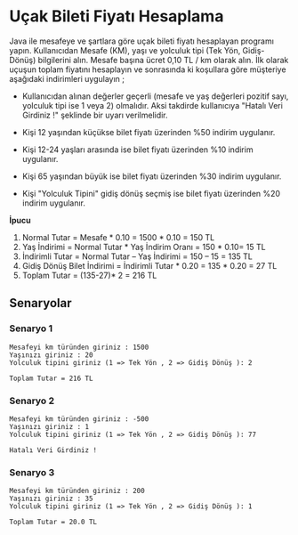 # Uçak Bileti Fiyatı Hesaplama
Java ile mesafeye ve şartlara göre uçak bileti fiyatı hesaplayan programı yapın. Kullanıcıdan Mesafe (KM), yaşı ve yolculuk tipi (Tek Yön, Gidiş-Dönüş) bilgilerini alın. Mesafe başına ücret 0,10 TL / km olarak alın. İlk olarak uçuşun toplam fiyatını hesaplayın ve sonrasında ki koşullara göre müşteriye aşağıdaki indirimleri uygulayın ;

* Kullanıcıdan alınan değerler geçerli (mesafe ve yaş değerleri pozitif sayı, yolculuk tipi ise 1 veya 2) olmalıdır. Aksi takdirde kullanıcıya "Hatalı Veri Girdiniz !" şeklinde bir uyarı verilmelidir.


* Kişi 12 yaşından küçükse bilet fiyatı üzerinden %50 indirim uygulanır.
* Kişi 12-24 yaşları arasında ise bilet fiyatı üzerinden %10 indirim uygulanır.
* Kişi 65 yaşından büyük ise bilet fiyatı üzerinden %30 indirim uygulanır.
* Kişi "Yolculuk Tipini" gidiş dönüş seçmiş ise bilet fiyatı üzerinden %20 indirim uygulanır.

**İpucu**
1. Normal Tutar = Mesafe * 0.10 = 1500 * 0.10 = 150 TL
2. Yaş İndirimi = Normal Tutar * Yaş İndirim Oranı = 150 * 0.10= 15 TL
3. İndirimli Tutar = Normal Tutar – Yaş İndirimi = 150 – 15 = 135 TL
4. Gidiş Dönüş Bilet İndirimi = İndirimli Tutar * 0.20 = 135 * 0.20 = 27 TL
5. Toplam Tutar = (135-27)* 2 = 216 TL

## Senaryolar
### Senaryo 1
    Mesafeyi km türünden giriniz : 1500
    Yaşınızı giriniz : 20
    Yolculuk tipini giriniz (1 => Tek Yön , 2 => Gidiş Dönüş ): 2

    Toplam Tutar = 216 TL

### Senaryo 2
    Mesafeyi km türünden giriniz : -500
    Yaşınızı giriniz : 1
    Yolculuk tipini giriniz (1 => Tek Yön , 2 => Gidiş Dönüş ): 77

    Hatalı Veri Girdiniz !

### Senaryo 3
    Mesafeyi km türünden giriniz : 200
    Yaşınızı giriniz : 35
    Yolculuk tipini giriniz (1 => Tek Yön , 2 => Gidiş Dönüş ): 1

    Toplam Tutar = 20.0 TL